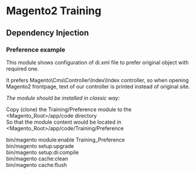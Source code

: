 # Magento2 Training #
## Dependency Injection ##
### Preference example ###

This module shows configuration of di.xml file to prefer original object with required one.

It prefers Magento\Cms\Controller\Index\Index controller, so when opening Magento2 frontpage, text of our controller is printed instead of original site.

*The module should be installed in classic way:*

Copy (clone) the Training/Preference module to the <Magento_Root>/app/code directory\
So that the module content would be located in <Magento_Root>/app/code/Training/Preference

bin/magento module:enable Training_Preference\
bin/magento setup:upgrade\
bin/magento setup:di:compile\
bin/magento cache:clean\
bin/magento cache:flush